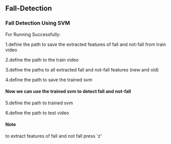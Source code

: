 ## Fall-Detection
### Fall Detection Using SVM

For Running Successfully:

1.define the path to save the extracted features of fall and not-fall from train video

2.define the path to the train video

3.define the paths to all extracted fall and not-fall features (new and old)

4.define the path to save the trained svm

#### Now we can use the trained svm to detect fall and not-fall ####

5.define the path to trained svm

6.define the path to test video

#### Note ####

to extract features of fall and not fall press 'z'
